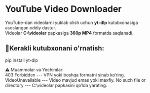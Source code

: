 # YouTube Video Downloader 

YouTube-dan videolarni yuklab olish uchun **yt-dlp** kutubxonasiga asoslangan oddiy dastur.  
Videolar **C:\videolar** papkasiga **360p MP4** formatda saqlanadi.  

## 🔧Kerakli kutubxonani o'rnatish:  
pip install yt-dlp


⚠️ Muammolar va Yechimlar:                
403 Forbidden --- VPN yoki boshqa formatni sinab ko‘ring.
VideoUnavailable --- Video mavjud emas yoki maxfiy.
No such file or directory --- C:\videolar papkasini qo‘lda yarating.
